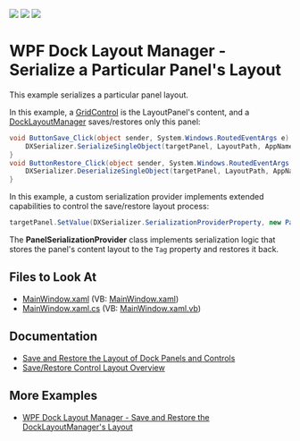 <!-- default badges list -->
![](https://img.shields.io/endpoint?url=https://codecentral.devexpress.com/api/v1/VersionRange/128643832/22.2.2%2B)
[![](https://img.shields.io/badge/Open_in_DevExpress_Support_Center-FF7200?style=flat-square&logo=DevExpress&logoColor=white)](https://supportcenter.devexpress.com/ticket/details/E2320)
[![](https://img.shields.io/badge/📖_How_to_use_DevExpress_Examples-e9f6fc?style=flat-square)](https://docs.devexpress.com/GeneralInformation/403183)
<!-- default badges end -->

# WPF Dock Layout Manager - Serialize a Particular Panel's Layout

This example serializes a particular panel layout.

In this example, a [GridControl](https://docs.devexpress.com/WPF/6084/controls-and-libraries/data-grid?p=netframework) is the LayoutPanel's content, and a [DockLayoutManager](https://docs.devexpress.com/WPF/DevExpress.Xpf.Docking.DockLayoutManager) saves/restores only this panel:

```C#
void ButtonSave_Click(object sender, System.Windows.RoutedEventArgs e) {
    DXSerializer.SerializeSingleObject(targetPanel, LayoutPath, AppName);
}
void ButtonRestore_Click(object sender, System.Windows.RoutedEventArgs e) {
    DXSerializer.DeserializeSingleObject(targetPanel, LayoutPath, AppName);
}

```

In this example, a custom serialization provider implements extended capabilities to control the save/restore layout process:


```C#
targetPanel.SetValue(DXSerializer.SerializationProviderProperty, new PanelSerializationProvider());

```

The **PanelSerializationProvider** class implements serialization logic that stores the panel's content layout to the `Tag` property and restores it back.

<!-- default file list -->
## Files to Look At

* [MainWindow.xaml](./CS/DX%20WPF%20Application10/MainWindow.xaml) (VB: [MainWindow.xaml](./VB/DX%20WPF%20Application10/MainWindow.xaml))
* [MainWindow.xaml.cs](./CS/DX%20WPF%20Application10/MainWindow.xaml.cs) (VB: [MainWindow.xaml.vb](./VB/DX%20WPF%20Application10/MainWindow.xaml.vb))
<!-- default file list end -->

## Documentation
- [Save and Restore the Layout of Dock Panels and Controls](https://docs.devexpress.com/WPF/7059/controls-and-libraries/layout-management/dock-windows/miscellaneous/saving-and-restoring-the-layout-of-dock-panels-and-controls)
- [Save/Restore Control Layout Overview](https://docs.devexpress.com/WPF/7391/common-concepts/save-and-restore-layouts)

## More Examples

- [WPF Dock Layout Manager - Save and Restore the DockLayoutManager's Layout](https://github.com/DevExpress-Examples/wpf-dock-layout-manager-save-and-restore-the-dock-layout-managers-layout)
